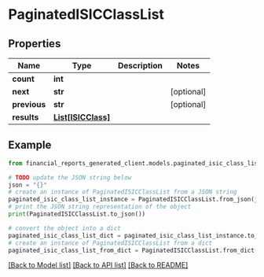 # PaginatedISICClassList


## Properties

Name | Type | Description | Notes
------------ | ------------- | ------------- | -------------
**count** | **int** |  | 
**next** | **str** |  | [optional] 
**previous** | **str** |  | [optional] 
**results** | [**List[ISICClass]**](ISICClass.md) |  | 

## Example

```python
from financial_reports_generated_client.models.paginated_isic_class_list import PaginatedISICClassList

# TODO update the JSON string below
json = "{}"
# create an instance of PaginatedISICClassList from a JSON string
paginated_isic_class_list_instance = PaginatedISICClassList.from_json(json)
# print the JSON string representation of the object
print(PaginatedISICClassList.to_json())

# convert the object into a dict
paginated_isic_class_list_dict = paginated_isic_class_list_instance.to_dict()
# create an instance of PaginatedISICClassList from a dict
paginated_isic_class_list_from_dict = PaginatedISICClassList.from_dict(paginated_isic_class_list_dict)
```
[[Back to Model list]](../README.md#documentation-for-models) [[Back to API list]](../README.md#documentation-for-api-endpoints) [[Back to README]](../README.md)


